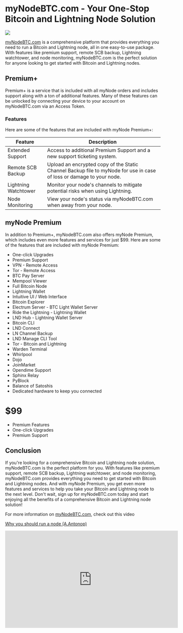 

# myNodeBTC.com - Your One-Stop Bitcoin and Lightning Node Solution

![](https://ipfs.filebase.io/ipfs/QmZ36njb6GDjzPxzrPMQBxXL1vBAmwBBuaUNgeMkbvvohv)

[myNodeBTC.com](https://mynodebtc.github.io/) is a comprehensive platform that provides everything you need to run a Bitcoin and Lightning node, all in one easy-to-use package. With features like premium support, remote SCB backup, Lightning watchtower, and node monitoring, myNodeBTC.com is the perfect solution for anyone looking to get started with Bitcoin and Lightning nodes. 

## Premium+

Premium+ is a service that is included with all myNode orders and includes support along with a ton of additional features. Many of these features can be unlocked by connecting your device to your account on myNodeBTC.com via an Access Token.

### Features

Here are some of the features that are included with myNode Premium+:

| Feature              | Description                                                                                                          |
| -------------------- | -------------------------------------------------------------------------------------------------------------------- |
| Extended Support     | Access to additional Premium Support and a new support ticketing system.                                             |
| Remote SCB Backup    | Upload an encrypted copy of the Static Channel Backup file to myNode for use in case of loss or damage to your node. |
| Lightning Watchtower | Monitor your node's channels to mitigate potential risks when using Lightning.                                       |
| Node Monitoring      | View your node's status via myNodeBTC.com when away from your node.                                                  |

## myNode Premium

In addition to Premium+, myNodeBTC.com also offers myNode Premium, which includes even more features and services for just $99. Here are some of the features that are included with myNode Premium:

- One-click Upgrades
- Premium Support
- VPN - Remote Access
- Tor - Remote Access
- BTC Pay Server
- Mempool Viewer
- Full Bitcoin Node
- Lightning Wallet
- Intuitive UI / Web Interface
- Bitcoin Explorer
- Electrum Server - BTC Light Wallet Server
- Ride the Lightning - Lightning Wallet
- LND Hub - Lightning Wallet Server
- Bitcoin CLI
- LND Connect
- LN Channel Backup
- LND Manage CLI Tool
- Tor - Bitcoin and Lightning
- Warden Terminal
- Whirlpool
- Dojo
- JoinMarket
- Opendime Support
- Sphinx Relay
- PyBlock
- Balance of Satoshis
- Dedicated hardware to keep you connected

# $99

- Premium Features
- One-click Upgrades
- Premium Support

## Conclusion

If you're looking for a comprehensive Bitcoin and Lightning node solution, myNodeBTC.com is the perfect platform for you. With features like premium support, remote SCB backup, Lightning watchtower, and node monitoring, myNodeBTC.com provides everything you need to get started with Bitcoin and Lightning nodes. And with myNode Premium, you get even more features and services to help you take your Bitcoin and Lightning node to the next level. Don't wait, sign up for myNodeBTC.com today and start enjoying all the benefits of a comprehensive Bitcoin and Lightning node solution! 

For more information on [myNodeBTC.com](https://mynodebtc.github.io/), check out this video

[Why you should run a node (A.Antonop)](https://youtu.be/oX0Yrv-6jVs?t=358)

<iframe width="560" height="315" src="https://www.youtube.com/embed/oX0Yrv-6jVs" title="YouTube video player" frameborder="0" allow="accelerometer; autoplay; clipboard-write; encrypted-media; gyroscope; picture-in-picture; web-share" allowfullscreen></iframe>
